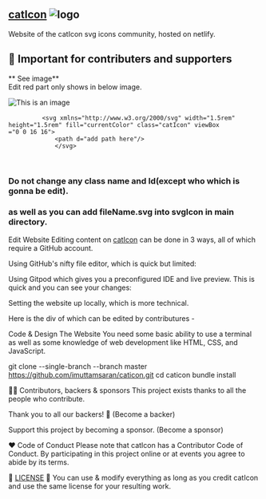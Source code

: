 ## [**catIcon**](https://caticon.netlify.app/)  ![logo](https://github.com/imuttamsaran/caticon/blob/master/img/logoGit.png)

Website of the catIcon svg icons community, hosted on netlify.

## 🔴 Important for contributers and supporters



** See image**  
Edit red part only shows in below image.

![This is an image](https://github.com/imuttamsaran/caticon/blob/master/img/codeImage.png)


 
<div class="code-bg" tooltip="Click on code to Copy" tooltip-position="bottom">
    <pre tabindex="0" class="codeColor" id="code-text">
        <code class="language-html" data-lang="html"><span class="p">&lt;</span><span class="nt">svg</span> <span class="na">xmlns</span><span class="o">=</span><span                class="s">"http://www.w3.org/2000/svg"</span> <span class="na">width</span><span class="o">=</span><span class="s">"1.5rem"</span> <span                                class="na">height</span><span class="o">=</span><span class="s">"1.5rem"</span> <span class="na">fill</span><span class="o">=</span><span                              class="s">"currentColor"</span> <span class="na">class</span><span class="o">=</span><span class="s">"catIcon"</span> <span class="na">viewBox</span>                <span class="o">=</span><span class="s">"0 0 16 16"</span><span class="p">&gt;</span>
             <span class="p">&lt;</span><span class="nt">path</span> <span class="na">d</span><span class="o">=</span><span class="s">"add path here"</span><span                      class="p">/&gt;</span>
             <span class="p">&lt;/</span><span class="nt">svg</span><span class="p">&gt;</span>
        </code>
    </pre>
</div>
                             



### Do not change any class name and Id(except who which is gonna be edit).

### as well as you can add fileName.svg into svgIcon in main directory.

Edit Website
Editing content on [catIcon](https://caticon.netlify.app/) can be done in 3 ways, all of which require a GitHub account.

Using GitHub's nifty file editor, which is quick but limited:



Using Gitpod which gives you a preconfigured IDE and live preview. This is quick and you can see your changes:



Setting the website up locally, which is more technical.


Here is the div of which can be edited by contributures -


Code & Design The Website
You need some basic ability to use a terminal as well as some knowledge of web development like HTML, CSS, and JavaScript.

git clone --single-branch --branch master https://github.com/imuttamsaran/caticon.git 
cd caticon
bundle install

👩‍🚀 Contributors, backers & sponsors
This project exists thanks to all the people who contribute. 

Thank you to all our backers! 🙏 (Become a backer)



Support this project by becoming a sponsor. (Become a sponsor)



♥ Code of Conduct
Please note that catIcon has a Contributor Code of Conduct. By participating in this project online or at events you agree to abide by its terms.

📜 [LICENSE](https://github.com/imuttamsaran/caticon/blob/main/LICENSE)
🔀 You can use & modify everything as long as you credit catIcon and use the same license for your resulting work.
